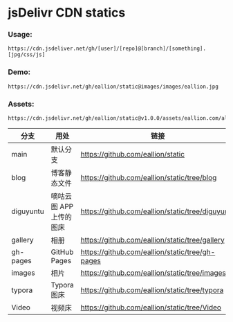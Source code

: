 # jsDelivr CDN statics

### Usage:
```
https://cdn.jsdeliver.net/gh/[user]/[repo]@[branch]/[something].[jpg/css/js]
```
### Demo:
```
https://cdn.jsdelivr.net/gh/eallion/static@images/images/eallion.jpg
```
### Assets:

```
https://cdn.jsdelivr.net/gh/eallion/static@v1.0.0/assets/eallion.com/all.min.js
```

| 分支      | 用处                    | 链接                                             |
| --------- | ----------------------- | ------------------------------------------------ |
| main      | 默认分支                | https://github.com/eallion/static                |
| blog      | 博客静态文件      | https://github.com/eallion/static/tree/blog      |
| diguyuntu | 嘀咕云图 APP 上传的图床 | https://github.com/eallion/static/tree/diguyuntu |
| gallery   | 相册                    | https://github.com/eallion/static/tree/gallery   |
| gh-pages  | GitHub Pages            | https://github.com/eallion/static/tree/gh-pages  |
| images    | 相片                    | https://github.com/eallion/static/tree/images    |
| typora    | Typora 图床             | https://github.com/eallion/static/tree/typora    |
| Video     | 视频床                  | https://github.com/eallion/static/tree/Video     |
